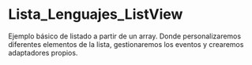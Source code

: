 # Lista_Lenguajes_ListView
Ejemplo básico de listado a partir de un array.
Donde personalizaremos diferentes elementos de la lista,
gestionaremos los eventos y crearemos adaptadores propios.
